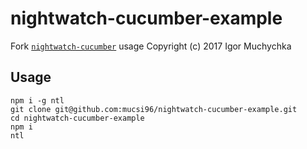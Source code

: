 # nightwatch-cucumber-example
Fork [`nightwatch-cucumber`](https://github.com/mucsi96/nightwatch-cucumber-example) usage
Copyright (c) 2017 Igor Muchychka

## Usage

```
npm i -g ntl
git clone git@github.com:mucsi96/nightwatch-cucumber-example.git
cd nightwatch-cucumber-example
npm i
ntl
```
